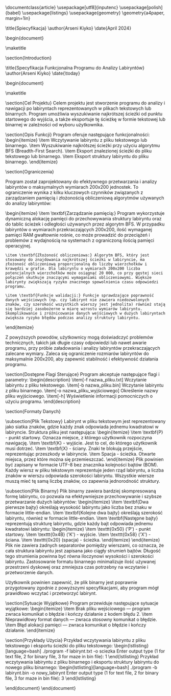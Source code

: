 \documentclass{article}
\usepackage[utf8]{inputenc}
\usepackage[polish]{babel}
\usepackage{listings}
\usepackage{geometry}
\geometry{a4paper, margin=1in}

\title{Spiecyfikacja}
\author{Arseni Kiyko}
\date{April 2024}

\begin{document}

\maketitle

\section{Introduction}

\title{Specyfikacja Funkcjonalna Programu do Analizy Labiryntów}
\author{Arseni Kiyko}
\date{\today}

\begin{document}

\maketitle

\section{Cel Projektu}
Celem projektu jest stworzenie programu do analizy i nawigacji po labiryntach reprezentowanych w plikach tekstowych lub binarnych. Program umożliwia wyszukiwanie najkrótszej ścieżki od punktu startowego do wyjścia, a także eksportuje tę ścieżkę w formie tekstowej lub binarnej w zależności od wyboru użytkownika.

\section{Opis Funkcji}
Program oferuje następujące funkcjonalności:
\begin{itemize}
  \item Wczytywanie labiryntu z pliku tekstowego lub binarnego.
  \item Wyszukiwanie najkrótszej ścieżki przy użyciu algorytmu BFS (Breadth-First Search).
  \item Eksport znalezionej ścieżki do pliku tekstowego lub binarnego.
  \item Eksport struktury labiryntu do pliku binarnego.
\end{itemize}

\section{Ograniczenia}

Program został zaprojektowany do efektywnego przetwarzania i analizy labiryntów o maksymalnych wymiarach 200x200 jednostek. To ograniczenie wynika z kilku kluczowych czynników związanych z zarządzaniem pamięcią i złożonością obliczeniową algorytmów używanych do analizy labiryntów:

\begin{itemize}
    \item \textbf{Zarządzanie pamięcią:} Program wykorzystuje dynamiczną alokację pamięci do przechowywania struktury labiryntu oraz do tablic ścieżek i odległości używanych przez algorytm BFS. W przypadku labiryntów o wymiarach przekraczających 200x200, ilość wymaganej pamięci RAM gwałtownie rośnie, co może prowadzić do przeciążeń i problemów z wydajnością na systemach z ograniczoną ilością pamięci operacyjnej.
    
    \item \textbf{Złożoność obliczeniowa:} Algorytm BFS, który jest stosowany do znajdowania najkrótszej ścieżki w labiryncie, ma złożoność obliczeniową proporcjonalną do liczby wierzchołków i krawędzi w grafie. Dla labiryntu o wymiarach 200x200 liczba potencjalnych wierzchołków może osiągnąć 20 000, co przy gęstej sieci połączeń skutkuje znaczącymi wymaganiami obliczeniowymi. Większe labirynty zwiększają ryzyko znacznego spowolnienia czasu odpowiedzi programu.
    
    \item \textbf{Funkcje walidacji:} Funkcje sprawdzające poprawność danych wejściowych (np. czy labirynt nie zawiera niedozwolonych znaków, czy szerokość wszystkich wierszy jest jednolita) również stają się bardziej zasobożerne w miarę wzrostu wymiarów labiryntu. Skomplikowanie i zróżnicowanie danych wejściowych w dużych labiryntach zwiększa ryzyko błędów podczas analizy struktury labiryntu.
\end{itemize}

Z powyższych powodów, użytkownicy mogą doświadczyć problemów technicznych, takich jak długie czasy odpowiedzi lub nawet awarie programu, przy próbie załadowania i analizy labiryntów przekraczających zalecane wymiary. Zaleca się ograniczenie rozmiarów labiryntów do maksymalnie 200x200, aby zapewnić stabilność i efektywność działania programu.

\section{Dostępne Flagi Sterujące}
Program akceptuje następujące flagi i parametry:
\begin{description}
  \item[-f nazwa\_pliku.txt] Wczytanie labiryntu z pliku tekstowego.
  \item[-b nazwa\_pliku.bin] Wczytanie labiryntu z pliku binarnego.
  \item[-o nazwa\_pliku\_wyjściowego] Określenie nazwy pliku wyjściowego.
  \item[-h] Wyświetlenie informacji pomocniczych o użyciu programu.
\end{description}

\section{Formaty Danych}

\subsection{Plik Tekstowy}
Labirynt w pliku tekstowym jest reprezentowany jako siatka znaków, gdzie każdy znak odpowiada jednemu kwadratowi w labiryncie. Struktura pliku jest następująca:
\begin{itemize}
  \item \textbf{P} - punkt startowy. Oznacza miejsce, z którego użytkownik rozpoczyna nawigację.
  \item \textbf{K} - wyjście. Jest to cel, do którego użytkownik musi dotrzeć.
  \item \textbf{X} - ściany. Znaki te blokują przejście, reprezentując przeszkody w labiryncie.
  \item Spacja - ścieżka. Otwarte miejsca, przez które można się przemieszczać.
\end{itemize}
Plik powinien być zapisany w formacie UTF-8 bez znacznika kolejności bajtów (BOM). Każdy wiersz w pliku tekstowym reprezentuje jeden rząd labiryntu, a liczba znaków w wierszu odpowiada szerokości labiryntu. Wszystkie wiersze muszą mieć tę samą liczbę znaków, co zapewnia jednorodność struktury.

\subsection{Plik Binarny}
Plik binarny zawiera bardziej skompresowaną formę labiryntu, co pozwala na efektywniejsze przechowywanie i szybsze przetwarzanie dużych labiryntów:
\begin{itemize}
  \item \textbf{Dwa pierwsze bajty} określają wysokość labiryntu jako liczba bez znaku w formacie little-endian.
  \item \textbf{Kolejne dwa bajty} określają szerokość labiryntu, również w formacie little-endian.
  \item \textbf{Następne bajty} reprezentują strukturę labiryntu, gdzie każdy bajt odpowiada jednemu kwadratowi labiryntu:
    \begin{itemize}
      \item \texttt{0x50} ('P') - punkt startowy.
      \item \texttt{0x4B} ('K') - wyjście.
      \item \texttt{0x58} ('X') - ściana.
      \item \texttt{0x20} (spacja) - ścieżka.
    \end{itemize}
\end{itemize}
Plik nie zawiera żadnych separatorów pomiędzy wierszami, co oznacza, że cała struktura labiryntu jest zapisana jako ciągły strumień bajtów. Długość tego strumienia powinna być równa iloczynowi wysokości i szerokości labiryntu. Zastosowanie formatu binarnego minimalizuje ilość używanej przestrzeni dyskowej oraz zmniejsza czas potrzebny na wczytanie i przetworzenie danych.

Użytkownik powinien zapewnić, że plik binarny jest poprawnie przygotowany zgodnie z powyższymi specyfikacjami, aby program mógł prawidłowo wczytać i przetworzyć labirynt.

\section{Sytuacje Wyjątkowe}
Program przewiduje następujące sytuacje wyjątkowe:
\begin{itemize}
  \item Brak pliku wejściowego — program zwraca komunikat o błędzie i kończy działanie z kodem błędu 2.
  \item Nieprawidłowy format danych — zwraca stosowny komunikat o błędzie.
  \item Błąd alokacji pamięci — zwraca komunikat o błędzie i kończy działanie.
\end{itemize}

\section{Przykłady Użycia}
Przykład wczytywania labiryntu z pliku tekstowego i eksportu ścieżki do pliku tekstowego:
\begin{lstlisting}[language=bash]
./program -f labirynt.txt -o sciezka
Enter output type (1 for text file, 2 for binary file, 3 for maze in bin file): 1
\end{lstlisting}
Przykład wczytywania labiryntu z pliku binarnego i eksportu struktury labiryntu do nowego pliku binarnego:
\begin{lstlisting}[language=bash]
./program -b labirynt.bin -o nowy_labirynt
Enter output type (1 for text file, 2 for binary file, 3 for maze in bin file): 3
\end{lstlisting}

\end{document}
\end{document}
